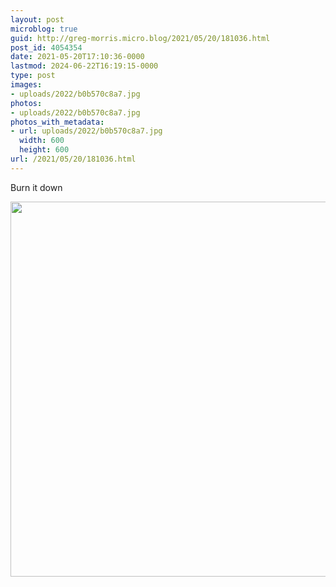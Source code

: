 ```yaml
---
layout: post
microblog: true
guid: http://greg-morris.micro.blog/2021/05/20/181036.html
post_id: 4054354
date: 2021-05-20T17:10:36-0000
lastmod: 2024-06-22T16:19:15-0000
type: post
images:
- uploads/2022/b0b570c8a7.jpg
photos:
- uploads/2022/b0b570c8a7.jpg
photos_with_metadata:
- url: uploads/2022/b0b570c8a7.jpg
  width: 600
  height: 600
url: /2021/05/20/181036.html
---
```

Burn it down

<img src="uploads/2022/b0b570c8a7.jpg" width="600" height="600" alt="">
